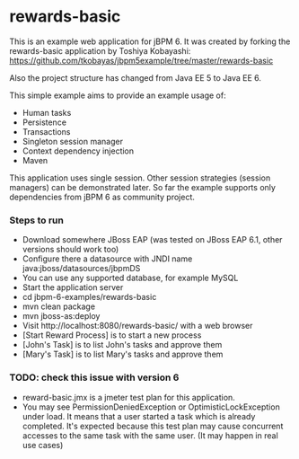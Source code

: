 rewards-basic
=============

This is an example web application for jBPM 6. It was created by forking the rewards-basic application by Toshiya Kobayashi:
https://github.com/tkobayas/jbpm5example/tree/master/rewards-basic

Also the project structure has changed from Java EE 5 to Java EE 6.

This simple example aims to provide an example usage of:
- Human tasks
- Persistence
- Transactions
- Singleton session manager
- Context dependency injection
- Maven

This application uses single session. Other session strategies (session managers) can be demonstrated later. So far the example supports only dependencies from jBPM 6 as community project.


### Steps to run
- Download somewhere JBoss EAP (was tested on JBoss EAP 6.1, other versions should work too)
 - Configure there a datasource with JNDI name java:jboss/datasources/jbpmDS
 - You can use any supported database, for example MySQL
 - Start the application server
- cd jbpm-6-examples/rewards-basic
- mvn clean package
- mvn jboss-as:deploy
- Visit http://localhost:8080/rewards-basic/ with a web browser
 - [Start Reward Process] is to start a new process
 - [John's Task] is to list John's tasks and approve them
 - [Mary's Task] is to list Mary's tasks and approve them


### TODO: check this issue with version 6
- reward-basic.jmx is a jmeter test plan for this application.
 - You may see PermissionDeniedException or OptimisticLockException under load. It means that a user started a task which is already completed. It's expected because this test plan may cause concurrent accesses to the same task with the same user. (It may happen in real use cases)
 
